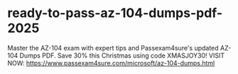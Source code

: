 # ready-to-pass-az-104-dumps-pdf-2025
Master the AZ-104 exam with expert tips and Passexam4sure's updated AZ-104 Dumps PDF. Save 30% this Christmas using code XMASJOY30!  VISIT NOW: https://www.passexam4sure.com/microsoft/az-104-dumps.html
